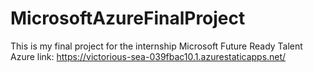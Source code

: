 # MicrosoftAzureFinalProject
This is my final project for the internship Microsoft Future Ready Talent
Azure link: https://victorious-sea-039fbac10.1.azurestaticapps.net/
